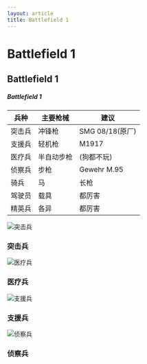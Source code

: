 ```yaml
---
layout: article
title: Battlefield 1
---
```


# Battlefield 1

## Battlefield 1

##### Battlefield 1

| 兵种   | 主要枪械   | 建议            |
| ------ | ---------- | --------------- |
| 突击兵 | 冲锋枪     | SMG 08/18(原厂) |
| 支援兵 | 轻机枪     | M1917           |
| 医疗兵 | 半自动步枪 | (狗都不玩)      |
| 侦察兵 | 步枪       | Gewehr M.95     |
| 骑兵   | 马         | 长枪            |
| 驾驶员 | 载具       | 都厉害          |
| 精英兵 | 各异       | 都厉害          |

![突击兵](https://iknow-pic.cdn.bcebos.com/78310a55b319ebc4fa2de1d88f26cffc1e17161d?x-bce-process%3Dimage%2Fresize%2Cm_lfit%2Cw_600%2Ch_800%2Climit_1%2Fquality%2Cq_85%2Fformat%2Cf_jpg)

### 突击兵



![医疗兵](https://iknow-pic.cdn.bcebos.com/71cf3bc79f3df8dcc2ce18d0c011728b461028fb?x-bce-process%3Dimage%2Fresize%2Cm_lfit%2Cw_600%2Ch_800%2Climit_1%2Fquality%2Cq_85%2Fformat%2Cf_jpg)

### 医疗兵

![支援兵](https://iknow-pic.cdn.bcebos.com/e4dde71190ef76c67b566c6a9016fdfaae5167ef?x-bce-process%3Dimage%2Fresize%2Cm_lfit%2Cw_600%2Ch_800%2Climit_1%2Fquality%2Cq_85%2Fformat%2Cf_jpg)

### 支援兵

![侦察兵](https://iknow-pic.cdn.bcebos.com/a08b87d6277f9e2f6fae8a491230e924b999f3dc?x-bce-process%3Dimage%2Fresize%2Cm_lfit%2Cw_600%2Ch_800%2Climit_1%2Fquality%2Cq_85%2Fformat%2Cf_jpg)

### 侦察兵

